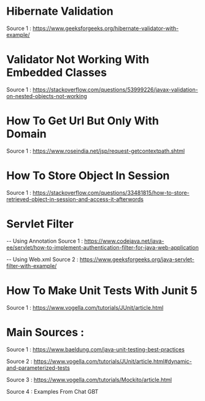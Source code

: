 # Hibernate Validation

Source 1 : https://www.geeksforgeeks.org/hibernate-validator-with-example/

# Validator Not Working With Embedded Classes

Source 1 : https://stackoverflow.com/questions/53999226/javax-validation-on-nested-objects-not-working

# How To Get Url But Only With Domain

Source 1 : https://www.roseindia.net/jsp/request-getcontextpath.shtml

# How To Store Object In Session

Source 1 : https://stackoverflow.com/questions/33481815/how-to-store-retrieved-object-in-session-and-access-it-afterwords

# Servlet Filter

-- Using Annotation
Source 1 : https://www.codejava.net/java-ee/servlet/how-to-implement-authentication-filter-for-java-web-application

-- Using Web.xml
Source 2 : https://www.geeksforgeeks.org/java-servlet-filter-with-example/

# How To Make Unit Tests With Junit 5

Source 1 : https://www.vogella.com/tutorials/JUnit/article.html


# Main Sources :

Source 1 : https://www.baeldung.com/java-unit-testing-best-practices

Source 2 : https://www.vogella.com/tutorials/JUnit/article.html#dynamic-and-parameterized-tests

Source 3 : https://www.vogella.com/tutorials/Mockito/article.html

Source 4 : Examples From Chat GBT 